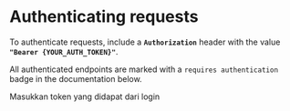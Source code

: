 # Authenticating requests

To authenticate requests, include a **`Authorization`** header with the value **`"Bearer {YOUR_AUTH_TOKEN}"`**.

All authenticated endpoints are marked with a `requires authentication` badge in the documentation below.

Masukkan token yang didapat dari login

